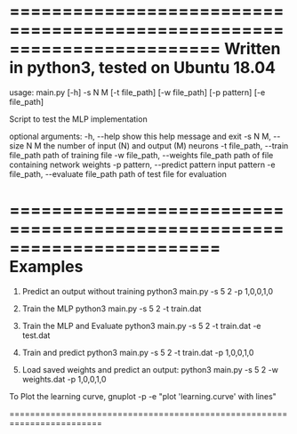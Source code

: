 ========================================================================
Written in python3, tested on Ubuntu 18.04
========================================================================

usage: main.py [-h] -s N M [-t file_path] [-w file_path] [-p pattern]
               [-e file_path]

Script to test the MLP implementation

optional arguments:
  -h, --help            show this help message and exit
  -s N M, --size N M    the number of input (N) and output (M) neurons
  -t file_path, --train file_path
                        path of training file
  -w file_path, --weights file_path
                        path of file containing network weights
  -p pattern, --predict pattern
                        input pattern
  -e file_path, --evaluate file_path
                        path of test file for evaluation

========================================================================
Examples
========================================================================
1. Predict an output without training
	python3 main.py -s 5 2 -p 1,0,0,1,0

2. Train the MLP
	python3 main.py -s 5 2 -t train.dat

3. Train the MLP and Evaluate
	python3 main.py -s 5 2 -t train.dat -e test.dat

4. Train and predict
	python3 main.py -s 5 2 -t train.dat -p 1,0,0,1,0

5. Load saved weights and predict an output:
	python3 main.py -s 5 2 -w weights.dat -p 1,0,0,1,0


To Plot the learning curve,
	gnuplot -p -e "plot 'learning.curve' with lines"

========================================================================
